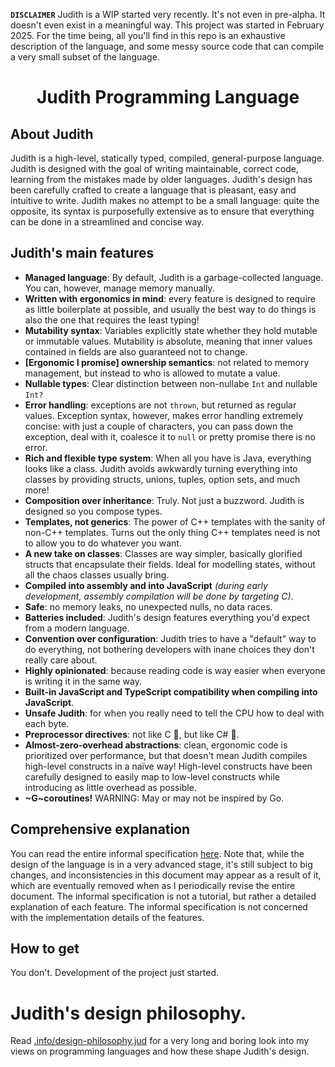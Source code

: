 **`DISCLAIMER`** Judith is a WIP started very recently. It's not even in pre-alpha. It doesn't even exist in a meaningful way. This project was started in February 2025. For the time being, all you'll find in this repo is an exhaustive description of the language, and some messy source code that can compile a very small subset of the language.

<div align="center">
  <h1>Judith Programming Language</h1>
</div>

## About Judith
Judith is a high-level, statically typed, compiled, general-purpose language. Judith is designed with the goal of writing maintainable, correct code, learning from the mistakes made by older languages. Judith's design has been carefully crafted to create a language that is pleasant, easy and intuitive to write. Judith makes no attempt to be a small language: quite the opposite, its syntax is purposefully extensive as to ensure that everything can be done in a streamlined and concise way.

## Judith's main features

- **Managed language**: By default, Judith is a garbage-collected language. You can, however, manage memory manually.
- **Written with ergonomics in mind**: every feature is designed to require as little boilerplate at possible, and usually the best way to do things is also the one that requires the least typing!
- **Mutability syntax**: Variables explicitly state whether they hold mutable or immutable values. Mutability is absolute, meaning that inner values contained in fields are also guaranteed not to change.
- **[Ergonomic I promise] ownership semantics**: not related to memory management, but instead to who is allowed to mutate a value.
- **Nullable types**: Clear distinction between non-nullabe `Int` and nullable `Int?`
- **Error handling**: exceptions are not `thrown`, but returned as regular values. Exception syntax, however, makes error handling extremely concise: with just a couple of characters, you can pass down the exception, deal with it, coalesce it to `null` or pretty promise there is no error.
- **Rich and flexible type system**: When all you have is Java, everything looks like a class. Judith avoids awkwardly turning everything into classes by providing structs, unions, tuples, option sets, and much more!
- **Composition over inheritance**: Truly. Not just a buzzword. Judith is designed so you compose types.
- **Templates, not generics**: The power of C++ templates with the sanity of non-C++ templates. Turns out the only thing C++ templates need is not to allow you to do whatever you want.
- **A new take on classes**: Classes are way simpler, basically glorified structs that encapsulate their fields. Ideal for modelling states, without all the chaos classes usually bring.
- **Compiled into assembly and into JavaScript** _(during early development, assembly compilation will be done by targeting C)_.
- **Safe**: no memory leaks, no unexpected nulls, no data races.
- **Batteries included**: Judith's design features everything you'd expect from a modern language.
- **Convention over configuration**: Judith tries to have a "default" way to do everything, not bothering developers with inane choices they don't really care about.
- **Highly opinionated**: because reading code is way easier when everyone is writing it in the same way.
- **Built-in JavaScript and TypeScript compatibility when compiling into JavaScript**.
- **Unsafe Judith**: for when you really need to tell the CPU how to deal with each byte.
- **Preprocessor directives**: not like C 🤮, but like C# 🥰.
- **Almost-zero-overhead abstractions**: clean, ergonomic code is prioritized over performance, but that doesn't mean Judith compiles high-level constructs in a naïve way! High-level constructs have been carefully designed to easily map to low-level constructs while introducing as little overhead as possible.
- **~G~coroutines!** WARNING: May or may not be inspired by Go.

## Comprehensive explanation
You can read the entire informal specification [here](.info/spec.md). Note that, while the design of the language is in a very advanced stage, it's still subject to big changes, and inconsistencies in this document may appear as a result of it, which are eventually removed when as I periodically revise the entire document. The informal specification is not a tutorial, but rather a detailed explanation of each feature. The informal specification is not concerned with the implementation details of the features.

## How to get
You don't. Development of the project just started.

# Judith's design philosophy.
Read [.info/design-philosophy.jud](.info/design-philosophy.md) for a very long and boring look into my views on programming languages and how these shape Judith's design.

